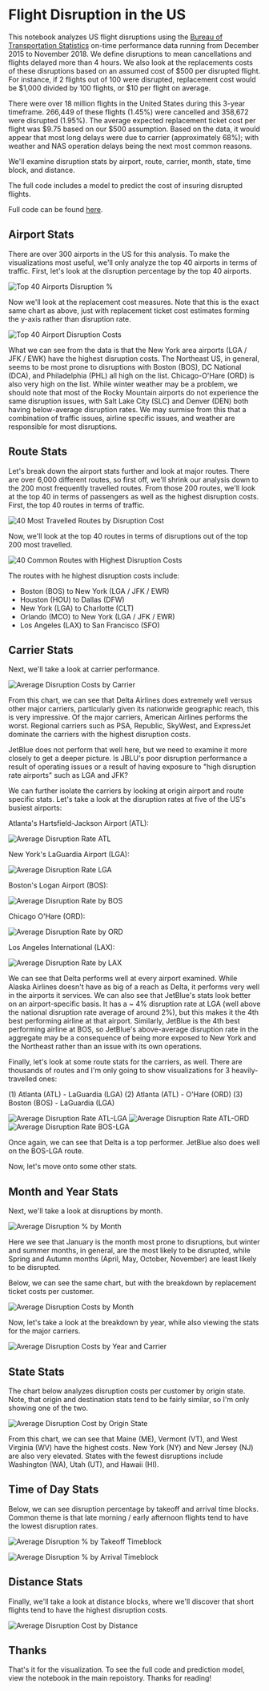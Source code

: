 # Flight Disruption in the US

This notebook analyzes US flight disruptions using the [Bureau of Transportation Statistics](https://www.bts.gov/topics/airlines-and-airports-0) on-time performance data running from December 2015 to November 2018. We define disruptions to mean cancellations and flights delayed more than 4 hours. We also look at the replacements costs of these disruptions based on an assumed cost of $500 per disrupted flight. For instance, if 2 flights out of 100 were disrupted, replacement cost would be $1,000 divided by 100 flights, or $10 per flight on average. 

There were over 18 million flights in the United States during this 3-year timeframe. 266,449 of these flights (1.45%) were cancelled and 358,672 were disrupted (1.95%). The average expected replacement ticket cost per flight was $9.75 based on our $500 assumption. Based on the data, it would appear that most long delays were due to carrier (approximately 68%); with weather and NAS operation delays being the next most common reasons. 

We'll examine disruption stats by airport, route, carrier, month, state, time block, and distance. 

The full code includes a model to predict the cost of insuring disrupted flights. 

Full code can be found [here](https://nbviewer.jupyter.org/github/hjhuney/Flight-Disruption/blob/master/BTS_Airline_OnTime_Perf_2016_18.ipynb). 

## Airport Stats

There are over 300 airports in the US for this analysis. To make the visualizations most useful, we'll only analyze the top 40 airports in terms of traffic. First, let's look at the disruption percentage by the top 40 airports. 

![Top 40 Airports Disruption %](https://github.com/hjhuney/Flight-Disruption/blob/master/Images/airport002.svg)

Now we'll look at the replacement cost measures. Note that this is the exact same chart as above, just with replacement ticket cost estimates forming the y-axis rather than disruption rate. 

![Top 40 Airport Disruption Costs](https://github.com/hjhuney/Flight-Disruption/blob/master/Images/airport001.svg)

What we can see from the data is that the New York area airports (LGA / JFK / EWK) have the highest disruption costs. The Northeast US, in general, seems to be most prone to disruptions with Boston (BOS), DC National (DCA), and Philadelphia (PHL) all high on the list. Chicago-O'Hare (ORD) is also very high on the list. While winter weather may be a problem, we should note that most of the Rocky Mountain airports do not experience the same disruption issues, with Salt Lake City (SLC) and Denver (DEN) both having below-average disruption rates. We may surmise from this that a combination of traffic issues, airline specific issues, and weather are responsible for most disruptions. 

## Route Stats

Let's break down the airport stats further and look at major routes. There are over 6,000 different routes, so first off, we'll shrink our analysis down to the 200 most frequently travelled routes. From those 200 routes, we'll look at the top 40 in terms of passengers as well as the highest disruption costs. First, the top 40 routes in terms of traffic. 


![40 Most Travelled Routes by Disruption Cost](https://github.com/hjhuney/Flight-Disruption/blob/master/Images/route001.svg)


Now, we'll look at the top 40 routes in terms of disruptions out of the top 200 most travelled. 


![40 Common Routes with Highest Disruption Costs](https://github.com/hjhuney/Flight-Disruption/blob/master/Images/route002.svg)

The routes with he highest disruption costs include:

* Boston (BOS) to New York (LGA / JFK / EWR)
* Houston (HOU) to Dallas (DFW)
* New York (LGA) to Charlotte (CLT)
* Orlando (MCO) to New York (LGA / JFK / EWR)
* Los Angeles (LAX) to San Francisco (SFO)


## Carrier Stats

Next, we'll take a look at carrier performance. 

![Average Disruption Costs by Carrier](https://github.com/hjhuney/Flight-Disruption/blob/master/Images/carrier001.svg)

From this chart, we can see that Delta Airlines does extremely well versus other major carriers, particularly given its nationwide geographic reach, this is very impressive. Of the major carriers, American Airlines performs the worst. Regional carriers such as PSA, Republic, SkyWest, and ExpressJet dominate the carriers with the highest disruption costs. 

JetBlue does not perform that well here, but we need to examine it more closely to get a deeper picture. Is JBLU's poor disruption performance a result of operating issues or a result of having exposure to "high disruption rate airports" such as LGA and JFK? 

We can further isolate the carriers by looking at origin airport and route specific stats. Let's take a look at the disruption rates at five of the US's busiest airports: 

Atlanta's Hartsfield-Jackson Airport (ATL):

![Average Disruption Rate ATL](https://github.com/hjhuney/Flight-Disruption/blob/master/Images/disrupt_atl.svg)

New York's LaGuardia Airport (LGA):

![Average Disruption Rate LGA](https://github.com/hjhuney/Flight-Disruption/blob/master/Images/disrupt_lga.svg)

Boston's Logan Airport (BOS):

![Average Disruption Rate by BOS](https://github.com/hjhuney/Flight-Disruption/blob/master/Images/disrupt_bos.svg)

Chicago O'Hare (ORD):

![Average Disruption Rate by ORD](https://github.com/hjhuney/Flight-Disruption/blob/master/Images/disrupt_ord.svg)

Los Angeles International (LAX):

![Average Disruption Rate by LAX](https://github.com/hjhuney/Flight-Disruption/blob/master/Images/disrupt_lax.svg)

We can see that Delta performs well at every airport examined. While Alaska Airlines doesn't have as big of a reach as Delta, it performs very well in the airports it services. We can also see that JetBlue's stats look better on an airport-specific basis. It has a ~ 4% disruption rate at LGA (well above the national disruption rate average of around 2%), but this makes it the 4th best performing airline at that airport. Similarly, JetBlue is the 4th best performing airline at BOS, so JetBlue's above-average disruption rate in the aggregate may be a consequence of being more exposed to New York and the Northeast rather than an issue with its own operations. 

Finally, let's look at some route stats for the carriers, as well. There are thousands of routes and I'm only going to show visualizations for 3 heavily-travelled ones: 

(1) Atlanta (ATL) - LaGuardia (LGA)
(2) Atlanta (ATL) - O'Hare (ORD)
(3) Boston (BOS) - LaGuardia (LGA)

![Average Disruption Rate ATL-LGA](https://github.com/hjhuney/Flight-Disruption/blob/master/Images/disrupt_atl-lga.svg)
![Average Disruption Rate ATL-ORD](https://github.com/hjhuney/Flight-Disruption/blob/master/Images/disrupt_atl-ord.svg)
![Average Disruption Rate BOS-LGA](https://github.com/hjhuney/Flight-Disruption/blob/master/Images/disrupt_bos-lga.svg)

Once again, we can see that Delta is a top performer. JetBlue also does well on the BOS-LGA route. 

Now, let's move onto some other stats. 

## Month and Year Stats

Next, we'll take a look at disruptions by month. 

![Average Disruption % by Month](https://github.com/hjhuney/Flight-Disruption/blob/master/Images/month001.svg)

Here we see that January is the month most prone to disruptions, but winter and summer months, in general, are the most likely to be disrupted, while Spring and Autumn months (April, May, October, November) are least likely to be disrupted. 

Below, we can see the same chart, but with the breakdown by replacement ticket costs per customer. 

![Average Disruption Costs by Month](https://github.com/hjhuney/Flight-Disruption/blob/master/Images/month002.svg)

Now, let's take a look at the breakdown by year, while also viewing the stats for the major carriers. 

![Average Disruption Costs by Year and Carrier](https://github.com/hjhuney/Flight-Disruption/blob/master/Images/carrier_by_year.svg)


## State Stats

The chart below analyzes disruption costs per customer by origin state. Note, that origin and destination stats tend to be fairly similar, so I'm only showing one of the two. 

![Average Disruption Cost by Origin State](https://github.com/hjhuney/Flight-Disruption/blob/master/Images/state002.svg)

From this chart, we can see that Maine (ME), Vermont (VT), and West Virginia (WV) have the highest costs. New York (NY) and New Jersey (NJ) are also very elevated. States with the fewest disruptions include Washington (WA), Utah (UT), and Hawaii (HI). 

## Time of Day Stats

Below, we can see disruption percentage by takeoff and arrival time blocks. Common theme is that late morning / early afternoon flights tend to have the lowest disruption rates. 

![Average Disruption % by Takeoff Timeblock](https://github.com/hjhuney/Flight-Disruption/blob/master/Images/timeblock001.svg)


![Average Disruption % by Arrival Timeblock](https://github.com/hjhuney/Flight-Disruption/blob/master/Images/timeblock002.svg)


## Distance Stats

Finally, we'll take a look at distance blocks, where we'll discover that short flights tend to have the highest disruption costs. 

![Average Disruption Cost by Distance](https://github.com/hjhuney/Flight-Disruption/blob/master/Images/distance001.svg)


## Thanks

That's it for the visualization. To see the full code and prediction model, view the notebook in the main repoistory. Thanks for reading!
